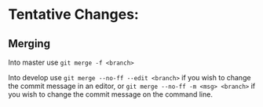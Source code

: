 # Tentative Changes:

## Merging
Into master use `git merge -f <branch>`


Into develop use `git merge --no-ff --edit <branch>` if you wish to change the commit
message in an editor, or `git merge --no-ff -m <msg> <branch>` if you wish to
change the commit message on the command line.
